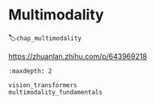 # Multimodality
:label:`chap_multimodality`

https://zhuanlan.zhihu.com/p/643969218

```toc
:maxdepth: 2

vision_transformers
multimodality_fundamentals


```

